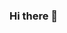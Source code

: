 ### Hi there 👋

<!--
**Miguel1281/Miguel1281** is a ✨ _special_ ✨ repository because its `README.md` (this file) appears on your GitHub profile.

Here are some ideas to get you started:
-Hola mundo, futuro senior de prolog 
